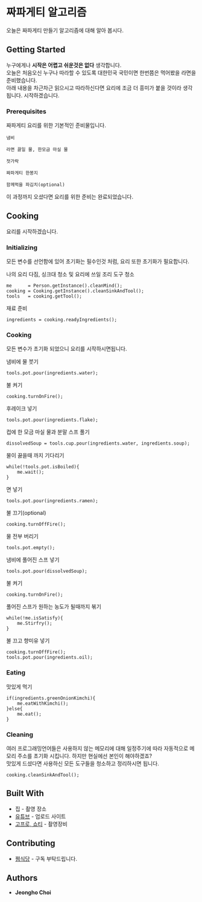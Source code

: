 # 짜파게티 알고리즘
오늘은 짜파게티 만들기 알고리즘에 대해 알아 봅시다.

## Getting Started

누구에게나 **시작은 어렵고 쉬운것은 없다** 생각합니다.<br>
오늘은 처음오신 누구나 따라할 수 있도록 대한민국 국민이면 한번쯤은 먹어봤을 라면을 준비했습니다.<br>
아래 내용을 차근차근 읽으시고 따라하신다면 요리에 조금 더 흥미가 붙을 것이라 생각됩니다.
시작하겠습니다.

### Prerequisites

짜파게티 요리를 위한 기본적인 준비물입니다.

```
냄비
```
```
라면 끓일 물, 한모금 마실 물
```
```
젓가락
```
```
짜파게티 한봉지
```
```
함께먹을 파김치(optional)
```
이 과정까지 오셨다면 요리를 위한 준비는 완료되었습니다.

## Cooking

요리를 시작하겠습니다.

### Initializing

모든 변수를 선언함에 있어 초기화는 필수인것 처럼, 요리 또한 초기화가 필요합니다.

나의 요리 다짐, 싱크대 청소 및 요리에 쓰일 조리 도구 청소
```
me      = Person.getInstance().cleanMind();
cooking = Cooking.getInstance().cleanSinkAndTool();
tools   = cooking.getTool();
```

재료 준비
```
ingredients = cooking.readyIngredients();
```

### Cooking

모든 변수가 초기화 되었으니 요리를 시작하시면됩니다.

냄비에 물 붓기
```
tools.pot.pour(ingredients.water);
```

불 켜기
```
cooking.turnOnFire();
```

후레이크 넣기
```
tools.pot.pour(ingredients.flake);
```

컵에 한 모금 마실 물과 분말 스프 풀기
```
dissolvedSoup = tools.cup.pour(ingredients.water, ingredients.soup);
```

물이 끓을때 까지 기다리기
```
while(!tools.pot.isBoiled){
    me.wait();
}
```

면 넣기
```
tools.pot.pour(ingredients.ramen);
```

불 끄기(optional)
```
cooking.turnOffFire();
```

물 전부 버리기
```
tools.pot.empty();
```

냄비에 풀어진 스프 넣기
```
tools.pot.pour(dissolvedSoup);
```

불 켜기
```
cooking.turnOnFire();
```

풀어진 스프가 원하는 농도가 될때까지 볶기
```
while(!me.isSatisfy){
    me.Stirfry();
}
```

불 끄고 향미유 넣기
```
cooking.turnOffFire();
tools.pot.pour(ingredients.oil);
```

### Eating

맛있게 먹기
```
if(ingredients.greenOnionKimchi){
    me.eatWithKimchi();
}else{
    me.eat();
}
```

### Cleaning

여러 프로그래밍언어들은 사용하지 않는 메모리에 대해 일정주기에 따라 자동적으로 메모리 주소를 초기화 시킵니다. 하지만 현실에선 본인이 해야하겠죠?<br>
맛있게 드셨다면 사용하신 모든 도구들을 청소하고 정리하시면 됩니다.

```
cooking.cleanSinkAndTool();
```


## Built With

* 집 - 촬영 장소
* [유튜브](https://www.youtube.com/@wjdgh) - 업로드 사이트
* [고프로, 쇼티](https://gopro.com/ko/kr/) - 촬영장비

## Contributing

* [쩜식당](https://www.youtube.com/@wjdgh) - 구독 부탁드립니다.

## Authors

* **Jeongho Choi**

